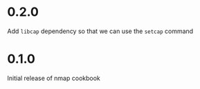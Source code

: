 # 0.2.0

Add `libcap` dependency so that we can use the `setcap` command

# 0.1.0

Initial release of nmap cookbook
